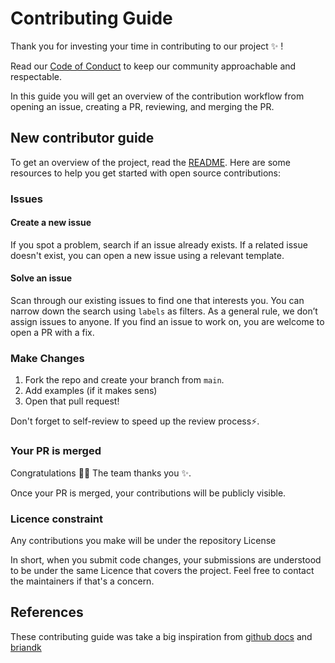 # Contributing Guide

Thank you for investing your time in contributing to our project :sparkles: !

Read our [Code of Conduct](./CODE_OF_CONDUCT.md) to keep our community approachable and respectable.

In this guide you will get an overview of the contribution workflow from opening an issue, creating a PR, reviewing, and merging the PR.

## New contributor guide

To get an overview of the project, read the [README](../README.md). Here are some resources to help you get started with open source contributions:

### Issues

#### Create a new issue

If you spot a problem, search if an issue already exists. If a related issue doesn't exist, you can open a new issue using a relevant template.

#### Solve an issue

Scan through our existing issues to find one that interests you. You can narrow down the search using `labels` as filters. As a general rule, we don’t assign issues to anyone. If you find an issue to work on, you are welcome to open a PR with a fix.

### Make Changes

1. Fork the repo and create your branch from `main`.
2. Add examples (if it makes sens)
3. Open that pull request!

Don't forget to self-review to speed up the review process:zap:.

### Your PR is merged

Congratulations :tada::tada: The team thanks you :sparkles:.

Once your PR is merged, your contributions will be publicly visible.

### Licence constraint

Any contributions you make will be under the repository License

In short, when you submit code changes, your submissions are understood to be under the same Licence that covers the project. Feel free to contact the maintainers if that's a concern.

## References

These contributing guide was take a big inspiration from [github docs](https://github.com/github/docs) and [briandk](https://gist.github.com/briandk/3d2e8b3ec8daf5a27a62)

